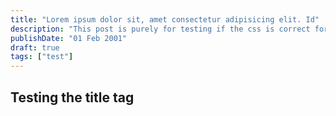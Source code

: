 ```yaml
---
title: "Lorem ipsum dolor sit, amet consectetur adipisicing elit. Id"
description: "This post is purely for testing if the css is correct for the title on the page"
publishDate: "01 Feb 2001"
draft: true
tags: ["test"]
---
```


## Testing the title tag

